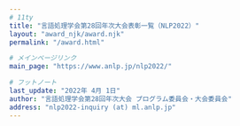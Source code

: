 ```yaml
---
# 11ty
title: "言語処理学会第28回年次大会表彰一覧（NLP2022）"
layout: "award_njk/award.njk"
permalink: "/award.html"

# メインページリンク
main_page: "https://www.anlp.jp/nlp2022/"

# フットノート
last_update: "2022年 4月 1日"
author: "言語処理学会第28回年次大会 プログラム委員会・大会委員会"
address: "nlp2022-inquiry (at) ml.anlp.jp"
---
```



